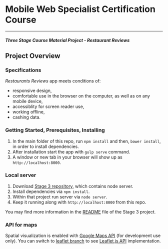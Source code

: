 # Mobile Web Specialist Certification Course
---
#### _Three Stage Course Material Project - Restaurant Reviews_

## Project Overview

### Specifications

_Restaurants Reviews_ app meets conditions of:
* responsive design,
* comfortable use in the browser on the computer, as well as on any mobile device,
* accessiblity for screen reader use,
* working offline,
* cashing data.

### Getting Started, Prerequisites, Installing

1. In the main folder of this repo, run `npm install` and then, `bower install`, in order to install dependencies.
2. After installation start the app with `gulp serve` command.
3. A window or new tab in your browser will show up as `http://localhost:8000`.

### Local server
1. Download [Stage 3 repository](https://github.com/karomamczi/mws-restaurant-stage-3), which contains node server.
2. Install dependencies via `npm install`.
3. Within that project run server via `node server`.
4. Keep it running along with `http://localhost:8000` from this repo.

You may find more information in the [README](https://github.com/karomamczi/mws-restaurant-stage-3/blob/master/README.md) file of the Stage 3 project.

### API for maps
Spatial visualization is enabled with [Google Maps API](https://developers.google.com/maps/documentation/) (for development use only). You can switch to [leaflet branch](https://github.com/karomamczi/mws-restaurant-reviews/tree/leaflet) to see [Leaflet.js API](https://leafletjs.com/) implementation.